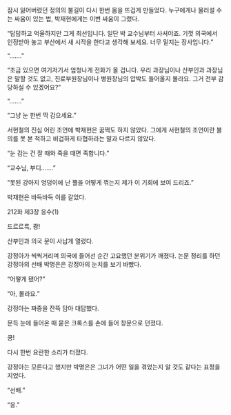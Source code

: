 잠시 잃어버렸던 정의의 불길이 다시 한번 몸을 뜨겁게 만들었다. 누구에게나 물러설 수는 싸움이 있는 법, 박재현에게는 이번 싸움이 그랬다.

“답답하고 억울하지만 그게 최선입니다. 일단 박 교수님부터 사셔야죠. 기껏 의국에서 인정받아 놓고 부산에서 새 시작을 한다고 생각해 보세요. 너무 밑지는 장사입니다.”

“…….”

“조금 있으면 여기저기서 엄청나게 전화가 올 겁니다. 우리 과장님이나 산부인과 과장님은 말할 것도 없고, 진료부원장님이나 병원장님의 압박도 들어올지 몰라요. 그거 전부 감당하실 수 있겠어요?”

“…….”

“그냥 눈 한번 딱 감으세요.”

서현철의 진심 어린 조언에 박재현은 꿈쩍도 하지 않았다. 그에게 서현철의 조언이란 불의를 못 본 척하고 비겁하게 타협하라는 말과 다르지 않았다.

“눈 감는 건 잘 때와 죽을 때면 족합니다.”

“교수님, 부디…….”

“못된 강아지 엉덩이에 난 뿔을 어떻게 꺾는지 제가 이 기회에 보여 드리죠.”

박재현은 바득바득 이를 갈았다.

212화 제3장 응수(1)

드르르륵, 쾅!

산부인과 의국 문이 사납게 열렸다.

강정아가 씩씩거리며 의국에 들어선 순간 고요했던 분위기가 깨졌다. 논문 정리를 하던 강정아의 선배 박명은은 강정아의 눈치를 보기 바빴다.

“어떻게 됐어?”

“아, 몰라요.”

강정아는 짜증을 잔뜩 담아 대답했다.

문득 눈에 들어온 때 묻은 크록스를 손에 들어 창문으로 던졌다.

쿵!

다시 한번 요란한 소리가 터졌다.

강정아는 모른다고 했지만 박명은은 그녀가 어떤 일을 겪었는지 알 것도 같다는 표정을 지었다.

“선배.”

“응.”